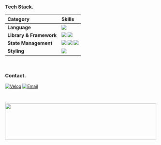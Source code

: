 ### Tech Stack.

| Category              | Skills                                                                                                                                                                                                                                                                                                                                                               |
| :-------------------- | :------------------------------------------------------------------------------------------------------------------------------------------------------------------------------------------------------------------------------------------------------------------------------------------------------------------------------------------------------------------- |
| **Language** | <img src="https://img.shields.io/badge/TypeScript-3178C6?style=flat&logo=typescript&logoColor=white"/>                                                                                                                                                                                                                                                                   |
| **Library & Framework** | <img src="https://img.shields.io/badge/React-61DAFB?style=flat&logo=react&logoColor=black"/> <img src="https://img.shields.io/badge/Next.js-000000?style=flat&logo=next.js&logoColor=white"/>                                                                                                                                                                          |
| **State Management** | <img src="https://img.shields.io/badge/Recoil-3578E5?style=flat&logo=recoil&logoColor=white"/> <img src="https://img.shields.io/badge/Zustand-000000?style=flat&logo=zustand&logoColor=white"/> <img src="https://img.shields.io/badge/TanStack%20Query-FF4154?style=flat&logo=tanstack&logoColor=white"/>                                                                     |
| **Styling** | <img src="https://img.shields.io/badge/Tailwind%20CSS-06B6D4?style=flat&logo=tailwindcss&logoColor=white"/>                                                                                                                                                                                                                                                           |

<br/>

### Contact.

[![Velog](https://img.shields.io/badge/Velog-20C997?style=flat&logo=velog&logoColor=white)](https://velog.io/@kaeuhy)
[![Email](https://img.shields.io/badge/kaeuhy_0315@naver.com-03C75A?style=flat&logo=naver&logoColor=white)](mailto:kaeuhy_0315@naver.com)

<br/>


<a href="https://github.com/devxb/gitanimals">
  <img src="https://render.gitanimals.org/lines/kaeuhy?pet-id=1" width="500" height="120"/>
</a>
